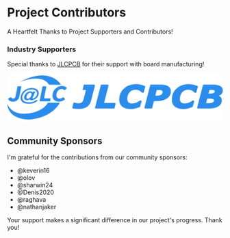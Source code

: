 # Project Contributors
A Heartfelt Thanks to Project Supporters and Contributors!

### Industry Supporters

Special thanks to [JLCPCB](https://jlcpcb.com/?from=creapunk) for their support with board manufacturing!

[![img](./wiki/assets/sponsors/JLCPCB.png)](https://jlcpcb.com/?from=creapunk)

## Community Sponsors

I'm grateful for the contributions from our community sponsors:

- @keverin16
- @olov
- @sharwin24
- @Denis2020
- @raghava
- @nathanjaker

Your support makes a significant difference in our project's progress. Thank you!
